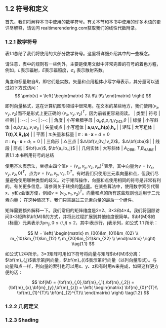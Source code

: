 ## 1.2 符号和定义
首先，我们将解释本书中使用的数学符号。有关本节和本书中使用的许多术语的更详尽解释，请访问 realtimerendering.com获取我们的线性代数附录。

### 1.2.1 数学符号
表1.1总结了我们将使用的大部分数学符号。这里将详细介绍其中的一些概念。

请注意，表中的规则有一些例外，主要是使用文献中非常完善的符号的着色方程，例如，$L$表示辐射，$E$表示辐照度，$σ_s$ 表示散射系数。

角度和标量取自$R$，即它们是实数。矢量和点用粗体小写字母表示，其分量可以通过如下方式访问：
$$
\pmb{v} = 
\left(
  \begin{matrix}
  3\\
  6\\
  9\\
  \end{matrix}
\right)
$$

即列向量格式，这在计算机图形领域中很常用。在文本的某些地方，我们使用$(v_x,v_y,v_z)$而不是形式上更正确的 $(v_x,v_y,v_z)^T$，因为前者更容易阅读。
| 类型 | 符号 | 样例 |
| :--: | :--: | :--: |
| 角度 | 小写希腊字母 | ${\alpha}_i$,$\phi$,$\rho$,$\eta$,${\gamma}_{242}$,$\theta$ |
| 标量 | 小写斜体 | $a$,$b$,$t$,$u_k$,$v$,$w_{ij}$ |
| 矢量或点 | 小写粗体 | $\pmb{a}$,$\pmb{u}$,$\pmb{v_s}$,$\pmb{h(\rho)}$,$\pmb{h_z}$ |
| 矩阵  | 大写粗体 | $\pmb{T(t)}$,$\pmb{X}$,$\pmb{R_x(\rho)}$ |
| 平面  | $\pi$:矢量和标量 | $\pi:\pmb{n}\cdot\pmb{x} + d = 0$ <br> $\pi:\pmb{n_1}\cdot\pmb{x} + d_1 = 0$ |
| 三角形  | △三点 | $△\bf{v_0v_1v_2}$，$△\bf{cba}$ |
| 线段  | 两点 | $\bf{uv}$, $\bf{a_ib_j}$ |
| 几何实体  | 大写斜体 | $A_{OBB}$, $T$,$B_{AABB}$ |
表1.1 本书所用符号的总结

使用齐次表示法，坐标由四个值$v = {(v_x,v_y,v_z,v_w )}^{T}$表示，其中向量为$v = {(v_x,v_y,v_z,0)}^{T}$，点为$v = {(v_x,v_y,v_z,1)}^{T}$。有时我们只使用三元素向量和点，但我们尽量避免使用哪种类型的歧义。对于矩阵操作，向量和点使用相同的符号是非常有利的。有关更多信息，请参阅关于转换的[第4章][netlink1]。在某些算法中，使用数字索引代替x、y和z会很方便，例如$v={(v_0,v_1,v_2)}^T$。向量和点的所有这些规则也适用于二元素向量； 在这种情况下，我们只需跳过三元素向量的最后一个组件。

矩阵需要额外解释一下。我们常用的矩阵维度是2×2、3×3和4×4。我们将回顾访问3×3矩阵$\bf{M}$的方式，并将此过程扩展到其他维度很简单。$\bf{M}$的（标量）元素表示为$m_{ij},0≤(i,j)≤2$，其中i表示行，j表示列，如公式 1.1 所示：

$$
M = 
\left(
 \begin{matrix}
   m_{00}&m_{01}&m_{02} \\
   m_{10}&m_{11}&m_{12} \\
   m_{20}&m_{21}&m_{22} \\
  \end{matrix}
\right)
\tag{1.1}
$$

如公式1.2中所示，3×3矩阵可用如下符号将向量与矩阵$\bf{M}$分离：$\bf{m}_{,j}$表示第j列向量，$\bf{m}_{i}$表示第i行向量（以列向量形式）。与向量和点一样，列向量的索引也可以用x、y、z和有时用w来完成，如果这样更方便的话：

$$
\bf{M} = (\bf{m}_{,0},\bf{m}_{,1},\bf{m}_{,2}) = (\bf{m}_{x},\bf{m}_{y},\bf{m}_{z}) =
\left(
  \begin{matrix}
  \bf{m}_{0}^{T}\\
  \bf{m}_{1}^{T}\\
  \bf{m}_{2}^{T}\\
  \end{matrix}
\right) 
\tag{1.2}
$$





### 1.2.2 几何定义


### 1.2.3 Shading


[netlink1]:netlink1
